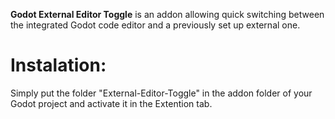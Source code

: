 
**Godot External Editor Toggle** is an addon allowing quick switching between the integrated Godot code editor and a previously set up external one.

# Instalation:

Simply put the folder "External-Editor-Toggle" in the addon folder of your Godot project and activate it in the Extention tab.
